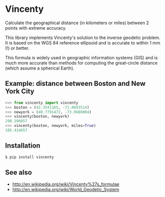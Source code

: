 # Vincenty
Calculate the geographical distance (in kilometers or miles) between 2 points
with extreme accuracy.

This library implements Vincenty's solution to the inverse geodetic problem. It
is based on the WGS 84 reference ellipsoid and is accurate to within 1 mm (!) or
better.

This formula is widely used in geographic information systems (GIS) and is much
more accurate than methods for computing the great-circle distance (which assume
a spherical Earth).

## Example: distance between Boston and New York City
```python
>>> from vincenty import vincenty
>>> boston = (42.3541165, -71.0693514)
>>> newyork = (40.7791472, -73.9680804)
>>> vincenty(boston, newyork)
298.396057
>>> vincenty(boston, newyork, miles=True)
185.414657
```

## Installation
```bash
$ pip install vincenty
```

## See also
* http://en.wikipedia.org/wiki/Vincenty%27s_formulae
* http://en.wikipedia.org/wiki/World_Geodetic_System
